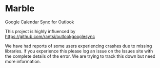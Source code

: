 Marble
======

Google Calendar Sync for Outlook

This project is highly influenced by https://github.com/rantsi/outlookgooglesync 

We have had reports of some users experiencing crashes due to missing libraries.  If you experience this please log an issue on the Issues site with the complete details of the error.  We are trying to track this down but need more information.

